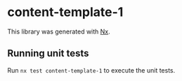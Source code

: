 # content-template-1

This library was generated with [Nx](https://nx.dev).

## Running unit tests

Run `nx test content-template-1` to execute the unit tests.
